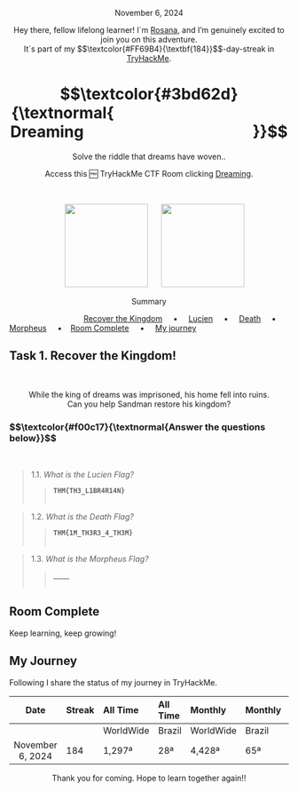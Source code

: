<p align="center">November 6, 2024</p>
<p align="center">Hey there, fellow lifelong learner! I´m <a href="https://www.linkedin.com/in/rosanafssantos/">Rosana</a>, and I’m genuinely excited to join you on this adventure.<br>
It´s part of my $$\textcolor{#FF69B4}{\textbf{184}}$$-day-streak in  <a href="https://tryhackme.com/r/hacktivities">TryHackMe</a>.</p>

<h1 align="center">
  $$\textcolor{#3bd62d}{\textnormal{&nbsp;&nbsp;&nbsp;&nbsp;&nbsp;&nbsp;&nbsp;&nbsp;&nbsp;&nbsp;&nbsp;&nbsp;&nbsp;&nbsp;&nbsp;&nbsp;&nbsp;&nbsp;&nbsp;&nbsp;&nbsp;&nbsp;&nbsp;&nbsp;&nbsp;&nbsp;&nbsp;&nbsp;&nbsp;&nbsp;&nbsp;&nbsp;&nbsp;&nbsp;&nbsp;&nbsp;&nbsp;&nbsp;&nbsp;&nbsp;&nbsp;&nbsp;&nbsp;&nbsp;&nbsp;&nbsp;&nbsp; Dreaming &nbsp;&nbsp;&nbsp;&nbsp;&nbsp;&nbsp;&nbsp;&nbsp;&nbsp;&nbsp;&nbsp;&nbsp;&nbsp;&nbsp;&nbsp;&nbsp;&nbsp;&nbsp;&nbsp;&nbsp;&nbsp;&nbsp;&nbsp;&nbsp;&nbsp;&nbsp;&nbsp;&nbsp;&nbsp;&nbsp;&nbsp;&nbsp;&nbsp;&nbsp;&nbsp;&nbsp;&nbsp;&nbsp;&nbsp;&nbsp;&nbsp;&nbsp;&nbsp;&nbsp;&nbsp;}}$$
</h1>
<p align="center">Solve the riddle that dreams have woven..</p>
<p align="center">Access this 🆓 TryHackMe CTF Room clicking <a href="https://tryhackme.com/r/room/dreaming">Dreaming</a>.</p><br>
<p align="center">
  <img height="150px" hspace="20" src="https://github.com/user-attachments/assets/2114a0d6-560b-450b-b9f8-b1c32ac26b31">
  <img height="150px" src="https://github.com/user-attachments/assets/11edef91-195e-4208-8842-540dc9f815a7">
</p>

<p align="center">Summary</p>

&nbsp;&nbsp;&nbsp;&nbsp;&nbsp;&nbsp;&nbsp;&nbsp;&nbsp;&nbsp;&nbsp;&nbsp;&nbsp;&nbsp;&nbsp;&nbsp;&nbsp;&nbsp;&nbsp;&nbsp;&nbsp;&nbsp;&nbsp;&nbsp;&nbsp;&nbsp;&nbsp;&nbsp;&nbsp;&nbsp;&nbsp;&nbsp;&nbsp; [Recover the Kingdom](#1) &nbsp;&nbsp;&nbsp;&nbsp;▪️&nbsp;&nbsp;&nbsp;&nbsp; [Lucien](#2) &nbsp;&nbsp;&nbsp;&nbsp;▪️&nbsp;&nbsp;&nbsp;&nbsp; [Death](#3) &nbsp;&nbsp;&nbsp;&nbsp;▪️&nbsp;&nbsp;&nbsp;&nbsp; [Morpheus](#4) &nbsp;&nbsp;&nbsp;&nbsp;▪️&nbsp;&nbsp;&nbsp;&nbsp;[Room Complete](#5) &nbsp;&nbsp;&nbsp;&nbsp;▪️&nbsp;&nbsp;&nbsp;&nbsp; [My journey](#6)


<h2>Task 1. Recover the Kingdom!<a id='1'></a></h2>

<br>
<p align="center">While the king of dreams was imprisoned, his home fell into ruins.<br>
Can you help Sandman restore his kingdom?</p>

<h3 align="left"> $$\textcolor{#f00c17}{\textnormal{Answer the questions below}}$$ </h3>
<br>

> 1.1. <em>What is the Lucien Flag?</em><br><a id='2'></a>
>> <code><strong>THM{TH3_L1BR4R14N}</strong></code><br><br>

> 1.2. <em>What is the Death Flag?</em><br><a id='3'></a>
>> <code><strong>THM{1M_TH3R3_4_TH3M}</strong></code><br><br>

> 1.3. <em>What is the Morpheus Flag?</em><br><a id='4'></a>
>> <code><strong>____</strong></code><br><br>


<h2>Room Complete<a id='5'></a></h2>
<p>Keep learning, keep growing!<br>



<h2>My Journey<a id='6'></a></h2>
<p></p>Following I share the status of my journey in TryHackMe.</p>

| Date              | Streak   | All Time     | All Time     | Monthly     | Monthly    | Points   | Rooms     |
| :---------------: | :------- | :----------- | :----------- | :---------- | :--------- | :------  | :-------- |
|                   |          | WorldWide    | Brazil       | WorldWide   | Brazil     |          | Completed |
| November 6, 2024  | 184      |       1,297ª |          28ª |      4,428ª |        65ª | 53,700   |       402 |


<p style="text-align: center;">Thank you for coming. Hope to learn together again!!</p>


